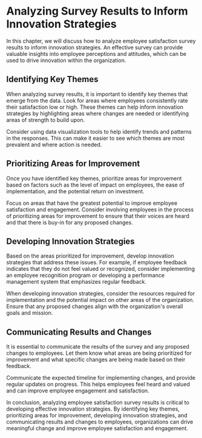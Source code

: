# Analyzing Survey Results to Inform Innovation Strategies

In this chapter, we will discuss how to analyze employee satisfaction survey results to inform innovation strategies. An effective survey can provide valuable insights into employee perceptions and attitudes, which can be used to drive innovation within the organization.

Identifying Key Themes
----------------------

When analyzing survey results, it is important to identify key themes that emerge from the data. Look for areas where employees consistently rate their satisfaction low or high. These themes can help inform innovation strategies by highlighting areas where changes are needed or identifying areas of strength to build upon.

Consider using data visualization tools to help identify trends and patterns in the responses. This can make it easier to see which themes are most prevalent and where action is needed.

Prioritizing Areas for Improvement
----------------------------------

Once you have identified key themes, prioritize areas for improvement based on factors such as the level of impact on employees, the ease of implementation, and the potential return on investment.

Focus on areas that have the greatest potential to improve employee satisfaction and engagement. Consider involving employees in the process of prioritizing areas for improvement to ensure that their voices are heard and that there is buy-in for any proposed changes.

Developing Innovation Strategies
--------------------------------

Based on the areas prioritized for improvement, develop innovation strategies that address these issues. For example, if employee feedback indicates that they do not feel valued or recognized, consider implementing an employee recognition program or developing a performance management system that emphasizes regular feedback.

When developing innovation strategies, consider the resources required for implementation and the potential impact on other areas of the organization. Ensure that any proposed changes align with the organization's overall goals and mission.

Communicating Results and Changes
---------------------------------

It is essential to communicate the results of the survey and any proposed changes to employees. Let them know what areas are being prioritized for improvement and what specific changes are being made based on their feedback.

Communicate the expected timeline for implementing changes, and provide regular updates on progress. This helps employees feel heard and valued and can improve employee engagement and satisfaction.

In conclusion, analyzing employee satisfaction survey results is critical to developing effective innovation strategies. By identifying key themes, prioritizing areas for improvement, developing innovation strategies, and communicating results and changes to employees, organizations can drive meaningful change and improve employee satisfaction and engagement.


